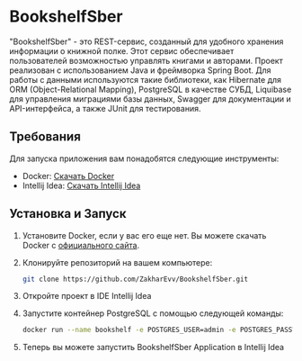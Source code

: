 # BookshelfSber
"BookshelfSber" - это REST-сервис, созданный для удобного хранения информации о книжной полке. Этот сервис обеспечивает пользователей возможностью управлять книгами и авторами. 
Проект реализован с использованием Java и фреймворка Spring Boot. Для работы с данными используются такие библиотеки, как Hibernate для ORM (Object-Relational Mapping), PostgreSQL в качестве СУБД, Liquibase для управления миграциями базы данных, Swagger для документации и API-интерфейса, а также JUnit для тестирования.
## Требования

Для запуска приложения вам понадобятся следующие инструменты:

- Docker: [Скачать Docker](https://www.docker.com/get-started)
- Intellij Idea: [Скачать Intellij Idea](https://www.jetbrains.com/ru-ru/idea/)

## Установка и Запуск

1. Установите Docker, если у вас его еще нет. Вы можете скачать Docker с [официального сайта](https://www.docker.com/get-started).

2. Клонируйте репозиторий на вашем компьютере:

   ```sh
   git clone https://github.com/ZakharEvv/BookshelfSber.git

3. Откройте проект в IDE Intellij Idea
4. Запустите контейнер PostgreSQL с помощью следующей команды:

   ```sh
   docker run --name bookshelf -e POSTGRES_USER=admin -e POSTGRES_PASSWORD=password -p 5433:5432 -d postgres

5. Теперь вы можете запустить BookshelfSber Application в Intellij Idea
